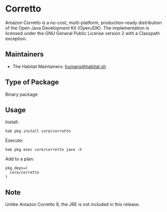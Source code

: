 # Corretto

Amazon Corretto is a no-cost, multi-platform, production-ready distribution of
the Open Java Development Kit (OpenJDK). The implementation is licensed under
the GNU General Public License version 2 with a Classpath exception.

## Maintainers

* The Habitat Maintainers: <humans@habitat.sh>

## Type of Package

Binary package

## Usage

Install:
```
hab pkg install core/corretto
```

Execute:
```
hab pkg exec core/corretto java -h
```

Add to a plan:
```
pkg_deps=(
  core/corretto
)
```
## Note

Unlike Amazon Corretto 8, the JRE is not included in this release.
```
